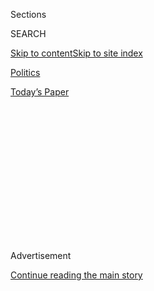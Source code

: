 <div id="app">

<div>

<div>

<div>

<div class="NYTAppHideMasthead css-1q2w90k e1suatyy0">

<div class="section css-ui9rw0 e1suatyy2">

<div class="css-eph4ug er09x8g0">

<div class="css-6n7j50">

</div>

<span class="css-1dv1kvn">Sections</span>

<div class="css-10488qs">

<span class="css-1dv1kvn">SEARCH</span>

</div>

[Skip to content](#site-content)[Skip to site
index](#site-index)

</div>

<div id="masthead-section-label" class="css-1wr3we4 eaxe0e00">

[Politics](https://www.nytimes.com/section/politics)

</div>

<div class="css-10698na e1huz5gh0">

</div>

</div>

<div id="masthead-bar-one" class="section hasLinks css-15hmgas e1csuq9d3">

<div class="css-uqyvli e1csuq9d0">

</div>

<div class="css-1uqjmks e1csuq9d1">

</div>

<div class="css-9e9ivx">

[](https://myaccount.nytimes.com/auth/login?response_type=cookie&client_id=vi)

</div>

<div class="css-1bvtpon e1csuq9d2">

[Today’s
Paper](https://www.nytimes.com/section/todayspaper)

</div>

</div>

</div>

</div>

<div data-aria-hidden="false">

<div id="site-content" data-role="main">

<div>

<div class="css-1aor85t" style="opacity:0.000000001;z-index:-1;visibility:hidden">

<div class="css-1hqnpie">

<div class="css-epjblv">

<span class="css-17xtcya">[Politics](/section/politics)</span><span class="css-x15j1o">|</span><span class="css-fwqvlz">Trump
Insists Mexico Will Pay for Wall After U.S. Begins the
Work</span>

</div>

<div class="css-k008qs">

<div class="css-1iwv8en">

<span class="css-18z7m18"></span>

<div>

</div>

</div>

<span class="css-1n6z4y">https://nyti.ms/2i0JTCJ</span>

<div class="css-1705lsu">

<div class="css-4xjgmj">

<div class="css-4skfbu" data-role="toolbar" data-aria-label="Social Media Share buttons, Save button, and Comments Panel with current comment count" data-testid="share-tools">

  - 
  - 
  - 
  - 
    
    <div class="css-6n7j50">
    
    </div>

  - 

</div>

</div>

</div>

</div>

</div>

</div>

<div class="css-13pd83m">

</div>

<div id="top-wrapper" class="css-1sy8kpn">

<div id="top-slug" class="css-l9onyx">

Advertisement

</div>

[Continue reading the main
story](#after-top)

<div class="ad top-wrapper" style="text-align:center;height:100%;display:block;min-height:250px">

<div id="top" class="place-ad" data-position="top" data-size-key="top">

</div>

</div>

<div id="after-top">

</div>

</div>

<div id="sponsor-wrapper" class="css-1hyfx7x">

<div id="sponsor-slug" class="css-19vbshk">

Supported by

</div>

[Continue reading the main
story](#after-sponsor)

<div id="sponsor" class="ad sponsor-wrapper" style="text-align:center;height:100%;display:block">

</div>

<div id="after-sponsor">

</div>

</div>

<div class="css-1vkm6nb ehdk2mb0">

# Trump Insists Mexico Will Pay for Wall After U.S. Begins the Work

</div>

<div class="css-79elbk" data-testid="photoviewer-wrapper">

<div class="css-z3e15g" data-testid="photoviewer-wrapper-hidden">

</div>

<div class="css-1a48zt4 ehw59r15" data-testid="photoviewer-children">

![<span class="css-16f3y1r e13ogyst0" data-aria-hidden="true">A newly
built section of the United States-Mexico border wall, photographed in
November. President-elect Donald J. Trump claimed on Friday that Mexico
would reimburse the United States once construction began on a new
barrier.</span><span class="css-cnj6d5 e1z0qqy90" itemprop="copyrightHolder"><span class="css-1ly73wi e1tej78p0">Credit...</span><span><span>Jose
Luis
Gonzalez/Reuters</span></span></span>](https://static01.nyt.com/images/2017/01/07/us/politics/07wall_hp/07wall_hp-articleLarge.jpg?quality=75&auto=webp&disable=upscale)

</div>

</div>

<div class="css-xt80pu e12qa4dv0">

<div class="css-18e8msd">

<div class="css-vp77d3 epjyd6m0">

<div class="css-1baulvz">

By [<span class="css-1baulvz" itemprop="name">Michael D.
Shear</span>](http://www.nytimes.com/by/michael-d-shear) and
[<span class="css-1baulvz last-byline" itemprop="name">Emmarie
Huetteman</span>](https://www.nytimes.com/by/emmarie-huetteman)

</div>

</div>

  - Jan. 6,
    2017

  - 
    
    <div class="css-4xjgmj">
    
    <div class="css-d8bdto" data-role="toolbar" data-aria-label="Social Media Share buttons, Save button, and Comments Panel with current comment count" data-testid="share-tools">
    
      - 
      - 
      - 
      - 
        
        <div class="css-6n7j50">
        
        </div>
    
      - 
    
    </div>
    
    </div>

</div>

</div>

<div class="section meteredContent css-1r7ky0e" name="articleBody" itemprop="articleBody">

<div class="css-1fanzo5 StoryBodyCompanionColumn">

<div class="css-53u6y8">

WASHINGTON — As congressional Republicans on Friday discussed quickly
moving ahead with plans for a southern border wall using money included
in this year’s spending bills, President-elect Donald J. Trump insisted
that Mexico would ultimately pay for its construction.

“We’re going to get reimbursed,” Mr. Trump said during a brief telephone
interview. “But I don’t want to wait that long. But you start, and then
you get reimbursed.”

The congressional Republicans’ talk led to speculation that Mr. Trump
was retreating on his campaign promise to make Mexico pay for the wall.
Mr. Trump insisted he is not.

Republicans have balked at increases in domestic spending during the
Obama administration and are unlikely to enthusiastically rally behind a
proposal that could require billions of taxpayer dollars.

</div>

</div>

<div class="css-1fanzo5 StoryBodyCompanionColumn">

<div class="css-53u6y8">

Building a wall to keep out unauthorized immigrants could also face
intense opposition from a bipartisan coalition in Congress that argues
that a vast barrier along the border would be ineffective in stopping
people who are determined to enter the country illegally and would
represent a symbolic affront to the idea that the United States is a
welcoming country that embraces immigration.

In the interview, Mr. Trump vowed that Mexico would ultimately reimburse
the United States. He said that payment would most likely emerge from
his efforts to renegotiate the North American Free Trade Agreement with
the Mexican government.

“It’s going to be part of everything,” Mr. Trump said of the cost of
building the wall. “We are going to be making a much better deal. It’s a
deal that never should have been signed.”

But he said that the trade negotiations would take time and that he
supported the idea of using taxpayer money to begin construction of the
border wall “in order to speed up the process.”

The full cost of a wall as described by Mr. Trump could be enormous.
Attaching such a charged issue to annual, mandatory government funding
measures could instigate a risky political fight. Those who want to
block money for the wall by holding up the bills could find themselves
accused of shutting down the government.

</div>

</div>

<div class="css-1fanzo5 StoryBodyCompanionColumn">

<div class="css-53u6y8">

The Government Accountability Office has estimated it could cost $6.5
million per mile to build a single-layer fence, with an additional $4.2
million per mile for roads and more fencing, according to congressional
officials. Those estimates do not include maintenance of the fence along
the nearly 2,000-mile border with Mexico.

“The chairman and the committee have no interest in threatening a
shutdown,” said Jennifer Hing, a spokeswoman for the House
Appropriations Committee, referring to Representative Rodney
Frelinghuysen, Republican of New Jersey and the committee’s new
chairman.

If funding for the border wall is included in spending bills this
spring, it would provide money to begin construction on a barrier that
was authorized by legislation passed in 2006, but was never completed.

Ms. Hing said neither Mr. Trump’s transition team nor Republican leaders
had asked for funding to build a wall on the Mexican border.

“If and when a proposal is received, we will take a careful look at it,”
she said in an email on Friday.

At a rally in August in Phoenix, hours after meeting with President
Enrique Peña Nieto of Mexico, [Mr. Trump vowed that America’s southern
neighbor would bear the financial
burden](https://www.nytimes.com/2016/09/01/us/politics/donald-trump-immigration-speech.html)
of securing the border.

</div>

</div>

<div class="css-1fanzo5 StoryBodyCompanionColumn">

<div class="css-53u6y8">

“Mexico will pay for the wall, believe me — 100 percent — they don’t
know it yet, but they will pay for the wall,” Mr. Trump said. “They’re
great people, and great leaders, but they will pay for the wall.”

In a Twitter post on Friday, Mr. Trump mocked news reports about the
possible taxpayer funding of the border barrier, suggesting that Mexico
would be forced to reimburse the American government for any costs
incurred in building the
wall.

</div>

</div>

<div style="max-width:100%;margin:0 auto">

<div class="css-17dprlf" data-id="100000004799217" data-slug="news-tips-article-promo" style="max-width:580px">

</div>

</div>

<div class="css-1fanzo5 StoryBodyCompanionColumn">

<div class="css-53u6y8">

“The dishonest media does not report that any money spent on building
the Great Wall (for sake of speed), will be paid back by Mexico later\!”
[he wrote early
Friday](https://twitter.com/realDonaldTrump/status/817329823374831617).

Vicente Fox, who was Mexico’s president from 2000 until 2006, responded
to Mr. Trump’s Twitter message with a barrage of outraged posts that
became an internet talking point on their own. In one of them, he made
reference to the intelligence agency reports about Russian meddling in
the 2016 election.

“Sr Trump, the intelligence report is devastating,” [Mr. Fox
said](https://twitter.com/VicenteFoxQue/status/817502062170738689).
“Losing election by more than 3M votes and in addition this. Are you a
legitimate president?”

Representative Chris Collins, Republican of New York and one of Mr.
Trump’s liaisons on Capitol Hill, said on Friday morning that members of
his party in Congress were eager to get moving on construction of a
border wall, even if that meant using taxpayer money to finance it.

</div>

</div>

<div class="css-1fanzo5 StoryBodyCompanionColumn">

<div class="css-53u6y8">

In an appearance on the CNN program “New Day,” Mr. Collins said it
should come as no surprise to anyone that the United States government
would have to pay for building the wall. “Of course, we have to pay the
bills,” he said. “We’re building the wall.”

As a candidate, Mr. Trump’s promise to build a wall to keep out
immigrants from Mexico was one of his most powerful speaking points. He
often used it at rallies to whip up his supporters and bolster his
argument that illegal immigration was damaging the United States.

His repeated pledge to make Mexico pay was in part a way to rebut one of
the central criticisms of a border wall — that its cost could run into
the many billions of dollars.

Democrats slammed the reports that Mr. Trump would ask Congress to fund
the project.

“If President Trump asks Congress to approve taxpayer dollars to build a
wall, which he has always said would not be paid for by U.S. taxpayers,
we will carefully review the request to determine if these taxpayer
dollars would be better spent on building hospitals to care for our
veterans, roads and bridges to help taxpayers get to work, and for
N.I.H. to find cures for cancer,” Senator Patrick J. Leahy of Vermont,
the top Democrat on the Appropriations Committee, said in a statement.

Representative Nancy Pelosi of California, the Democratic leader, said
she thought even Republicans might balk at spending what she said could
be $14 billion on a wall.

“I think that’s a heavy sell,” she said. “I think that’s a tough sell
for them.”

</div>

</div>

</div>

<div>

</div>

<div>

</div>

<div>

</div>

<div>

<div id="bottom-wrapper" class="css-1ede5it">

<div id="bottom-slug" class="css-l9onyx">

Advertisement

</div>

[Continue reading the main
story](#after-bottom)

<div id="bottom" class="ad bottom-wrapper" style="text-align:center;height:100%;display:block;min-height:90px">

</div>

<div id="after-bottom">

</div>

</div>

</div>

</div>

</div>

## Site Index

<div>

</div>

## Site Information Navigation

  - [© <span>2020</span> <span>The New York Times
    Company</span>](https://help.nytimes.com/hc/en-us/articles/115014792127-Copyright-notice)

<!-- end list -->

  - [NYTCo](https://www.nytco.com/)
  - [Contact
    Us](https://help.nytimes.com/hc/en-us/articles/115015385887-Contact-Us)
  - [Work with us](https://www.nytco.com/careers/)
  - [Advertise](https://nytmediakit.com/)
  - [T Brand Studio](http://www.tbrandstudio.com/)
  - [Your Ad
    Choices](https://www.nytimes.com/privacy/cookie-policy#how-do-i-manage-trackers)
  - [Privacy](https://www.nytimes.com/privacy)
  - [Terms of
    Service](https://help.nytimes.com/hc/en-us/articles/115014893428-Terms-of-service)
  - [Terms of
    Sale](https://help.nytimes.com/hc/en-us/articles/115014893968-Terms-of-sale)
  - [Site
    Map](https://spiderbites.nytimes.com)
  - [Help](https://help.nytimes.com/hc/en-us)
  - [Subscriptions](https://www.nytimes.com/subscription?campaignId=37WXW)

</div>

</div>

</div>

</div>

